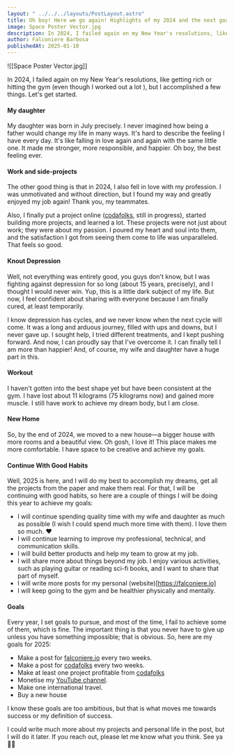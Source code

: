 ```yaml
---
layout: " ../../../layouts/PostLayout.astro"
title: Oh boy! Here we go again! Highlights of my 2024 and the next goals.
image: Space Poster Vector.jpg
description: In 2024, I failed again on my New Year's resolutions, like getting rich or hitting the gym (even though I worked out a lot ), but I accomplished a few things. Let's get started.
author: Falconiere Barbosa
publishedAt: 2025-01-10
---
```

![[Space Poster Vector.jpg]]

In 2024, I failed again on my New Year's resolutions, like getting rich or hitting the gym (even though I worked out a lot ), but I accomplished a few things. Let's get started. 
#### My daughter
My daughter was born in July precisely. I never imagined how being a father would change my life in many ways. It's hard to describe the feeling I have every day. It's like falling in love again and again with the same little one. It made me stronger, more responsible, and happier.  Oh boy, the best feeling ever. 
#### Work and side-projects
The other good thing is that in 2024, I also fell in love with my profession. I was unmotivated and without direction, but I found my way and greatly enjoyed my job again! Thank you, my teammates. 

Also, I finally put a project online ([codafolks](codafolks.com), still in progress), started building more projects, and learned a lot. These projects were not just about work; they were about my passion. I poured my heart and soul into them, and the satisfaction I got from seeing them come to life was unparalleled. That feels so good.  
#### Knout Depression 
Well, not everything was entirely good, you guys don't know, but I was fighting against depression for so long (about 15 years, precisely), and I thought I would never win. Yup, this is a little dark subject of my life. But now, I feel confident about sharing with everyone because I am finally cured, at least temporarily. 

I know depression has cycles, and we never know when the next cycle will come. It was a long and arduous journey, filled with ups and downs, but I never gave up. I sought help, I tried different treatments, and I kept pushing forward. And now, I can proudly say that I've overcome it.  I can finally tell I am more than happier! And, of course, my wife and daughter have a huge part in this. 

#### Workout
I haven't gotten into the best shape yet but have been consistent at the gym. I have lost about 11 kilograms (75 kilograms now) and gained more muscle. I still have work to achieve my dream body, but I am close. 

#### New Home
So, by the end of 2024, we moved to a new house—a bigger house with more rooms and a beautiful view. Oh gosh, I love it! This place makes me more comfortable. I have space to be creative and achieve my goals. 
#### Continue With Good Habits
Well, 2025 is here, and I will do my best to accomplish my dreams, get all the projects from the paper and make them real. For that, I will be continuing with good habits,  so here are a couple of things I will be doing this year to achieve my goals: 

* I will continue spending quality time with my wife and daughter as much as possible (I wish I could spend much more time with them). I love them so much. ❤️
* I will continue learning to improve my professional, technical, and communication skills. 
* I will build better products and help my team to grow at my job.
* I will share more about things beyond my job. I enjoy various activities, such as playing guitar or reading sci-fi books, and I want to share that part of myself. 
* I will write more posts for my personal (website)[https://falconiere.io]
* I will keep going to the gym and be healthier physically and mentally. 

#### Goals
Every year, I set goals to pursue, and most of the time, I fail to achieve some of them, which is fine. The important thing is that you never have to give up unless you have something impossible; that is obvious.  So, here are my goals for 2025: 

* Make a post for [falconiere.io](https://falconiere.io)  every two weeks.
* Make a post for [codafolks](https://codafolks.com) every two weeks.
* Make at least one project profitable from [codafolks](https://codafolks.com)
* Monetise my [YouTube channel](https://www.youtube.com/@falconiere).
* Make one international travel. 
* Buy a new house

I know these goals are too ambitious, but that is what moves me towards success or my definition of success.  

I could write much more about my projects and personal life in the post, but I will do it later. If you reach out, please let me know what you think. See ya ✌🏽









